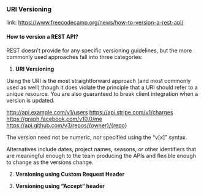 ### URI Versioning

link: https://www.freecodecamp.org/news/how-to-version-a-rest-api/

#### How to version a REST API?

REST doesn’t provide for any specific versioning guidelines,
but the more commonly used approaches fall into three categories:

1. **URI Versioning**

Using the URI is the most straightforward approach (and most commonly used as well) though it does violate
the principle that a URI should refer to a unique resource.
You are also guaranteed to break client integration when a version is updated.

http://api.example.com/v1/users
https://api.stripe.com/v1/charges
https://graph.facebook.com/v10.0/me
https://api.github.com/v3/repos/{owner}/{repo}

The version need not be numeric, nor specified using the “v[x]” syntax.

Alternatives include dates, project names, seasons, or other identifiers that are meaningful enough
to the team producing the APIs and flexible enough to change as the versions change.

2. **Versioning using Custom Request Header**

3. **Versioning using “Accept” header**
